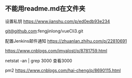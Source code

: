 <!-- ---
home: true
heroImage: /hero.png
actionText: 快速上手 →
actionLink: /zh/guide/
features:
- title: 简洁至上
  details: 以 Markdown 为中心的项目结构，以最少的配置帮助你专注于写作。
- title: Vue驱动
  details: 享受 Vue + webpack 的开发体验，在 Markdown 中使用 Vue 组件，同时可以使用 Vue 来开发自定义主题。
- title: 高性能
  details: VuePress 为每个页面预渲染生成静态的 HTML，同时在页面被加载的时候，将作为 SPA 运行。
footer: MIT Licensed | Copyright © 2018-present Evan You
--- -->

## 不能用readme.md在文件夹



设置私钥 
https://www.jianshu.com/p/ed0edb93e234

git@github.com:fengjinlong/vueCli3.git

配置Jenkins邮件通知
https://zhuanlan.zhihu.com/p/22810691

https://www.cnblogs.com/imyalost/p/8781759.html

netstat -an | grep 3000  查看3000

pm2
https://www.cnblogs.com/hai-cheng/p/8690115.html